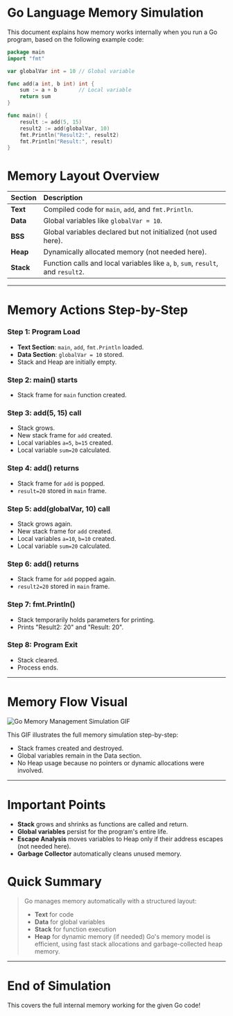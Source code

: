 # Go Language Memory Simulation

This document explains how memory works internally when you run a Go program, based on the following example code:

```go
package main
import "fmt"

var globalVar int = 10 // Global variable

func add(a int, b int) int {
    sum := a + b       // Local variable
    return sum
}

func main() {
    result := add(5, 15)
    result2 := add(globalVar, 10)
    fmt.Println("Result2:", result2)
    fmt.Println("Result:", result)
}
```

# Memory Layout Overview

| Section | Description |
|:--------|:------------|
| **Text** | Compiled code for `main`, `add`, and `fmt.Println`. |
| **Data** | Global variables like `globalVar = 10`. |
| **BSS** | Global variables declared but not initialized (not used here). |
| **Heap** | Dynamically allocated memory (not needed here). |
| **Stack** | Function calls and local variables like `a`, `b`, `sum`, `result`, and `result2`. |

---

# Memory Actions Step-by-Step

### Step 1: Program Load
- **Text Section**: `main`, `add`, `fmt.Println` loaded.
- **Data Section**: `globalVar = 10` stored.
- Stack and Heap are initially empty.

### Step 2: main() starts
- Stack frame for `main` function created.

### Step 3: add(5, 15) call
- Stack grows.
- New stack frame for `add` created.
- Local variables `a=5`, `b=15` created.
- Local variable `sum=20` calculated.

### Step 4: add() returns
- Stack frame for `add` is popped.
- `result=20` stored in `main` frame.

### Step 5: add(globalVar, 10) call
- Stack grows again.
- New stack frame for `add` created.
- Local variables `a=10`, `b=10` created.
- Local variable `sum=20` calculated.

### Step 6: add() returns
- Stack frame for `add` popped again.
- `result2=20` stored in `main` frame.

### Step 7: fmt.Println()
- Stack temporarily holds parameters for printing.
- Prints "Result2: 20" and "Result: 20".

### Step 8: Program Exit
- Stack cleared.
- Process ends.

---

# Memory Flow Visual

![Go Memory Management Simulation GIF](sandbox:/mnt/data/A_GIF_exhibits_eight_distinct_frames,_illustrating.png)

This GIF illustrates the full memory simulation step-by-step:
- Stack frames created and destroyed.
- Global variables remain in the Data section.
- No Heap usage because no pointers or dynamic allocations were involved.

---

# Important Points

- **Stack** grows and shrinks as functions are called and return.
- **Global variables** persist for the program's entire life.
- **Escape Analysis** moves variables to Heap only if their address escapes (not needed here).
- **Garbage Collector** automatically cleans unused memory.

# Quick Summary

> Go manages memory automatically with a structured layout:
> - **Text** for code
> - **Data** for global variables
> - **Stack** for function execution
> - **Heap** for dynamic memory (if needed)
> Go's memory model is efficient, using fast stack allocations and garbage-collected heap memory.

---

# End of Simulation

This covers the full internal memory working for the given Go code!
